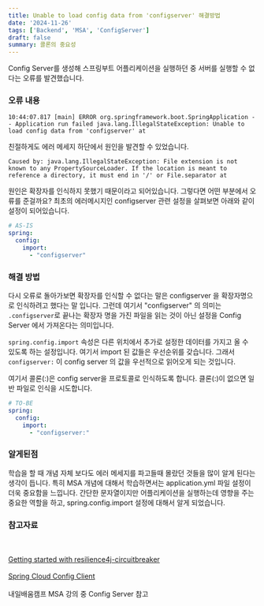 ```yaml
---
title: Unable to load config data from 'configserver' 해결방법
date: '2024-11-26'
tags: ['Backend', 'MSA', 'ConfigServer']
draft: false
summary: 콜론의 중요성
---
```


Config Server를 생성해 스프링부트 어플리케이션을 실행하던 중 서버를 실행할 수 없다는 오류를 발견했습니다.

### 오류 내용

```
10:44:07.817 [main] ERROR org.springframework.boot.SpringApplication -- Application run failed java.lang.IllegalStateException: Unable to load config data from 'configserver' at 
```

친절하게도 에러 메세지 하단에서 원인을 발견할 수 있었습니다. 

```
Caused by: java.lang.IllegalStateException: File extension is not known to any PropertySourceLoader. If the location is meant to reference a directory, it must end in '/' or File.separator at 
```

원인은 확장자를 인식하지 못했기 때문이라고 되어있습니다. 그렇다면 어떤 부분에서 오류를 준걸까요? 최초의 에러메시지인 configserver 관련 설정을 살펴보면 아래와 같이 설정이 되어있습니다.

```yaml
# AS-IS
spring:
  config:
    import: 
      - "configserver"          
```

### 해결 방법

다시 오류로 돌아가보면 확장자를 인식할 수 없다는 말은 configserver 을 확장자명으로 인식하려고 했다는 말 입니다. 그런데 여기서 "configserver" 의 의미는 `.configserver`로 끝나는 확장자 명을 가진 파일을 읽는 것이 아닌 설정을 Config Server 에서 가져온다는 의미입니다.

`spring.config.import` 속성은 다른 위치에서 추가로 설정한 데이터를 가지고 올 수 있도록 하는 설정입니다. 여기서 import 된 값들은 우선순위를 갖습니다. 그래서 `configserver:` 이 config server 의 값을 우선적으로 읽어오게 되는 것입니다.

여기서 콜론(:)은 config server을 프로토콜로 인식하도록 합니다. 클론(:)이 없으면 일반 파일로 인식을 시도합니다.

```yaml
# TO-BE
spring:
  config:
    import: 
      - "configserver:"          
```

### 알게된점

학습을 할 때 개념 자체 보다도 에러 메세지를 파고들때 몰랐던 것들을 많이 알게 된다는 생각이 듭니다. 특히 MSA 개념에 대해서 학습하면서는 application.yml 파일 설정이 더욱 중요함을 느낍니다. 간단한 문자열이지만 어플리케이션을 실행하는데 영향을 주는 중요한 역할을 하고, spring.config.import 설정에 대해서 알게 되었습니다. 


### 참고자료

<br></br>[Getting started with resilience4j-circuitbreaker](https://docs.spring.io/spring-boot/reference/features/external-config.html#features.external-config.files.importing)<br></br>[Spring Cloud Config Client](https://docs.spring.io/spring-cloud-config/docs/current/reference/html/#_spring_cloud_config_client)<br></br> 내일배움캠프 MSA 강의 중 Config Server 참고